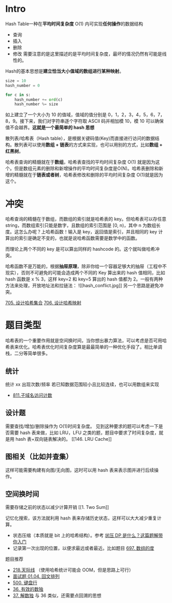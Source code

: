 # Intro
Hash Table一种在**平均时间复杂度** O(1) 内可实现**任何操作**的数据结构
- 查询
- 插入
- 删除
- 修改
需要注意的是这里描述的是平均时间复杂度，最坏的情况仍然有可能是线性的。

Hash的基本思想是**建立恰当大小值域的数组进行某种映射**。
```python
size = 10
hash_number = 0

for c in s:
	hash_number += ord(c)
	hash_number %= size
```
如上建立了一个大小为 10 的值域，值域的值分别是 0，1，2，3，4，5，6，7，8，9。接下来，我们对字符串逐个字符取 ASCII 码并相加模 10，模 10 可以确保值不会越界。**这就是一个最简单的 hash 思想**

散列表/哈希表（Hash table），是根据关键码值(Key)而直接进行访问的数据结构。散列表可以使用**数组 + 链表**的方式来实现，也可以用别的方式，比如**数组 + 红黑树**。

哈希表查询的精髓就在于**数组**，哈希表查找的平均时间复杂度 O(1) 就是因为这个。但是数组元素的删除和新增操作的平均时间复杂度是O(N)。哈希表删除和新增的精髓就在于**链表或者树**，哈希表修改和删除的平均时间复杂度 O(1)就是因为这个。

# 冲突
哈希查询的精髓在于数组，而数组的索引就是哈希表的 key。但哈希表可以存任意 string，而数组索引只能是数字，且数组的索引范围是 \[0, n)，其中 n 为数组长度。这怎么办呢？上哈希函数！输入是 key，返回值是索引，并且相同的 key 计算出的索引是确定不变的，也就是说哈希函数需要是数学中的函数。

而理论上两个不同的 key 是可以算出同样的 hashcode 的。这个就叫做哈希冲突。

哈希函数不是万能的，根据**抽屉原理**，除非你给一个容器足够大的抽屉（工程中不现实），否则不可避免的可能会造成两个不同的 Key 算出来的 hash 值相同，比如 hash 函数是 x % 3，这样 key=2 和 key=5 算出的 hash 值都为 2。一般有两种方法来处理，开放地址法和拉链法：
![[hash_conflict.jpg]]
另一个思路是避免冲突。


 [705\. 设计哈希集合](https://leetcode-cn.com/problems/design-hashset/solution/li-kou-jia-jia-zhe-jian-dan-ti-ting-fei-760d2/) 
 [706\. 设计哈希映射](https://leetcode-cn.com/problems/design-hashmap/solution/li-kou-jia-jia-zhe-ti-ye-ting-fei-mo-shu-s54w/)
 
 # 题目类型
 哈希表的一个重要作用就是空间换时间，当你想出暴力算法，可以考虑是否可用哈希表来优化。哈希表优化时间复杂度算是最最简单的一种优化手段了。相比单调栈，二分等简单很多。
 ## 统计
 统计 xx 出现次数/频率
 若已知数据范围较小且比较连续，也可以用数组来实现
 -   [811.子域名访问计数](https://leetcode-cn.com/problems/subdomain-visit-count/description/)

## 设计题
需要查找/增加/删除操作为 O(1)时间复杂度。
见到这种要求的题可以考虑一下是否需要 hash 表来做，比如 LRU，LFU 之类的题，题目中要求了时间复杂度，就是用 hash 表+双向链表解决的。
[[146. LRU Cache]]
## 图相关（比如并查集）
这样可能需要构建有向图/无向图，这时可以用 hash 表来表示图并进行后续操作。

## 空间换时间
需要存储之前的状态以减少计算开销
[[1. Two Sum]]

记忆化搜索，该方法就利用 hash 表来存储历史状态，这样可以大大减少重复计算。
-   状态压缩（本质就是 bit 上的哈希结构）。参考 [状压 DP 是什么？这篇题解带你入门](https://mp.weixin.qq.com/s/ecxTTrRvUJbdWwSFbKgDiw)
-   记录第一次出现的位置，以便求最远或者最近。比如题目 [697\. 数组的度](https://leetcode-cn.com/problems/degree-of-an-array/solution/li-kou-jia-jia-ha-xi-biao-chang-jian-yin-7jez/)

题目推荐
-   [218.天际线](https://leetcode-cn.com/problems/the-skyline-problem/) （使用哈希统计可能会 OOM，但是思路上可行）
-   [面试题 01.04. 回文排列](https://leetcode-cn.com/problems/palindrome-permutation-lcci/)
-   [500\. 键盘行](https://leetcode-cn.com/problems/keyboard-row/description/)
-   [36\. 有效的数独](https://leetcode-cn.com/problems/valid-sudoku/description/)
-   [37\. 解数独](https://leetcode-cn.com/problems/sudoku-solver/description/) 与 36 类似，还需要点回溯的思想